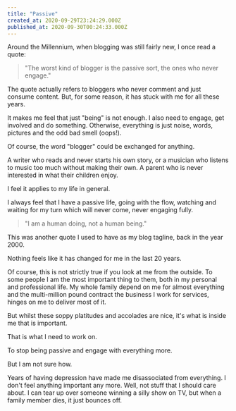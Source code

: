 ```yaml
---
title: "Passive"
created_at: 2020-09-29T23:24:29.000Z
published_at: 2020-09-30T00:24:33.000Z
---
```

Around the Millennium, when blogging was still fairly new, I once read a quote:

> "The worst kind of blogger is the passive sort, the ones who never engage."

The quote actually refers to bloggers who never comment and just consume content. But, for some reason, it has stuck with me for all these years.

It makes me feel that just "being" is not enough. I also need to engage, get involved and do something. Otherwise, everything is just noise, words, pictures and the odd bad smell (oops!).

Of course, the word "blogger" could be exchanged for anything.

A writer who reads and never starts his own story, or a musician who listens to music too much without making their own. A parent who is never interested in what their children enjoy.

I feel it applies to my life in general.

I always feel that I have a passive life, going with the flow, watching and waiting for my turn which will never come, never engaging fully.

> "I am a human doing, not a human being."

This was another quote I used to have as my blog tagline, back in the year 2000.

Nothing feels like it has changed for me in the last 20 years.

Of course, this is not strictly true if you look at me from the outside. To some people I am the most important thing to them, both in my personal and professional life. My whole family depend on me for almost everything and the multi-million pound contract the business I work for services, hinges on me to deliver most of it.

But whilst these soppy platitudes and accolades are nice, it's what is inside me that is important.

That is what I need to work on.

To stop being passive and engage with everything more.

But I am not sure how.

Years of having depression have made me disassociated from everything. I don't feel anything important any more. Well, not stuff that I should care about. I can tear up over someone winning a silly show on TV, but when a family member dies, it just bounces off.
